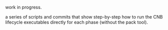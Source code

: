 work in progress. 

a series of scripts and commits that show step-by-step how to run the CNB lifecycle executables directly for each phase (without the pack tool).
